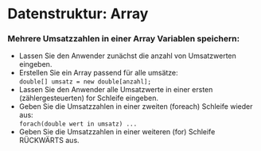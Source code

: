 ﻿# Datenstruktur: Array
### Mehrere Umsatzzahlen in einer Array Variablen speichern:
- Lassen Sie den Anwender zunächst die anzahl von Umsatzwerten eingeben.
- Erstellen Sie ein Array passend für alle umsätze:<br> ```double[] umsatz = new double[anzahl];```
- Lassen Sie den Anwender alle Umsatzwerte in einer ersten (zählergesteuerten) for Schleife eingeben.
- Geben Sie die Umsatzzahlen in einer zweiten (foreach) Schleife wieder aus:<br>
```forach(double wert in umsatz) ... ```
- Geben Sie die Umsatzzahlen in einer weiteren (for) Schleife RÜCKWÄRTS aus. 

